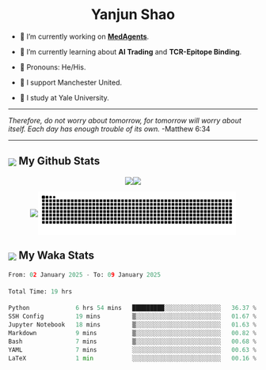 

<h1 align="center">Yanjun Shao</h1>

- 🐒 I’m currently working on **[MedAgents](https://github.com/gersteinlab/MedAgents)**.

- 🦧 I’m currently learning about **AI Trading** and **TCR-Epitope Binding**.

- 🦍 Pronouns: He/His.

- 👹 I support Manchester United.

- 🐶 I study at Yale University.

---

<i> Therefore, do not worry about tomorrow, for tomorrow will worry about itself. Each day has enough trouble of its own. </i> -Matthew 6:34

---

<h2><img src="https://emojis.slackmojis.com/emojis/images/1579216111/7550/pikachu_wave.gif?1579216111" align="center" width="28" /> My Github Stats</h2>

<p align="center"><img align="center" src = "https://github-readme-stats.vercel.app/api?username=super-dainiu&show_icons=true&count_private=true&theme=tokyonight&hide=issues&line_height=30" width="400px"><img align="center" src = "https://github-readme-streak-stats.herokuapp.com/?user=super-dainiu&theme=tokyonight" width="400px"></p>

<p align="center"><img align="center" width="400px" src="https://github-readme-stats.vercel.app/api/top-langs/?username=super-dainiu&layout=compact&theme=tokyonight&hide=html,tex,jupyter%20notebook"><img align="center" width="400px" src="https://github.com/super-dainiu/super-dainiu/blob/output/github-contribution-grid-snake.svg"></p>

<h2><img src="https://emojis.slackmojis.com/emojis/images/1579216111/7550/pikachu_wave.gif?1579216111" align="center" width="28" /> My Waka Stats</h2>

<!--START_SECTION:waka-->

```python
From: 02 January 2025 - To: 09 January 2025

Total Time: 19 hrs

Python             6 hrs 54 mins   █████████░░░░░░░░░░░░░░░░   36.37 %
SSH Config         19 mins         ▒░░░░░░░░░░░░░░░░░░░░░░░░   01.67 %
Jupyter Notebook   18 mins         ▒░░░░░░░░░░░░░░░░░░░░░░░░   01.63 %
Markdown           9 mins          ▒░░░░░░░░░░░░░░░░░░░░░░░░   00.82 %
Bash               7 mins          ▒░░░░░░░░░░░░░░░░░░░░░░░░   00.68 %
YAML               7 mins          ░░░░░░░░░░░░░░░░░░░░░░░░░   00.63 %
LaTeX              1 min           ░░░░░░░░░░░░░░░░░░░░░░░░░   00.16 %
```

<!--END_SECTION:waka-->
